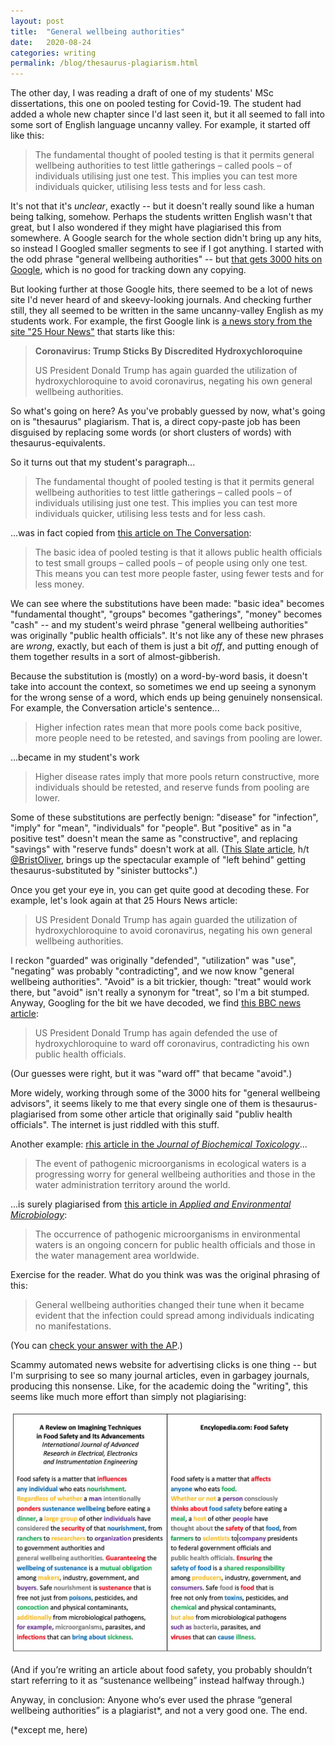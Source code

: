 ```yaml
---
layout: post
title:  "General wellbeing authorities"
date:   2020-08-24
categories: writing
permalink: /blog/thesaurus-plagiarism.html
---
```


The other day, I was reading a draft of one of my students' MSc dissertations, this one on pooled testing for Covid-19. The student had added a whole new chapter since I'd last seen it, but it all seemed to fall into some sort of English language uncanny valley. For example, it started off like this:

> The fundamental thought of pooled testing is that it permits general wellbeing authorities to test little gatherings – called pools – of individuals utilising just one test. This implies you can test more individuals quicker, utilising less tests and for less cash. 

It's not that it's *unclear*, exactly -- but it doesn't really sound like a human being talking, somehow. Perhaps the students written English wasn't that great, but I also wondered if they might have plagiarised this from somewhere. A Google search for the whole section didn't bring up any hits, so instead I Googled smaller segments to see if I got anything. I started with the odd phrase "general wellbeing authorities" -- but [that gets 3000 hits on Google](https://google.com/search?q=%22general+wellbeing+authorities%22), which is no good for tracking down any copying.

But looking further at those Google hits, there seemed to be a lot of news site I'd never heard of and skeevy-looking journals. And checking further still, they all seemed to be written in the same uncanny-valley English as my students work. For example, the first Google link is [a news story from the site "25 Hour News"](https://25hournews.com/news/coronavirus-trump-sticks-by-discredited-hydroxychloroquine-2819) that starts like this:

> **Coronavirus: Trump Sticks By Discredited Hydroxychloroquine**
>
> US President Donald Trump has again guarded the utilization of hydroxychloroquine to avoid coronavirus, negating his own general wellbeing authorities. 

So what's going on here? As you've probably guessed by now, what's going on is "thesaurus" plagiarism. That is, a direct copy-paste job has been disguised by replacing some words (or short clusters of words) with thesaurus-equivalents. 

So it turns out that my student's paragraph...

> The fundamental thought of pooled testing is that it permits general wellbeing authorities to test little gatherings – called pools – of individuals utilising just one test. This implies you can test more individuals quicker, utilising less tests and for less cash.

...was in fact copied from [this article on The Conversation](https://theconversation.com/group-testing-for-coronavirus-called-pooled-testing-could-be-the-fastest-and-cheapest-way-to-increase-screening-nationwide-141579):

> The basic idea of pooled testing is that it allows public health officials to test small groups – called pools – of people using only one test. This means you can test more people faster, using fewer tests and for less money.

We can see where the substitutions have been made: "basic idea" becomes "fundamental thought", "groups" becomes "gatherings", "money" becomes "cash" -- and my student's weird phrase "general wellbeing authorities" was originally "public health officials". It's not like any of these new phrases are *wrong*, exactly, but each of them is just a bit *off*, and putting enough of them together results in a sort of almost-gibberish.

Because the substitution is (mostly) on a word-by-word basis, it doesn't take into account the context, so sometimes we end up seeing a synonym for the wrong sense of a word, which ends up being genuinely nonsensical. For example, the Conversation article's sentence...

> Higher infection rates mean that more pools come back positive, more people need to be retested, and savings from pooling are 
lower. 

...became in my student's work

> Higher disease rates imply that more pools return constructive, more individuals should be retested, and reserve funds from pooling are lower. 

Some of these substitutions are perfectly benign: "disease" for "infection", "imply" for "mean", "individuals" for "people". But "positive" as in "a positive test" doesn't mean the same as "constructive", and replacing "savings" with "reserve funds" doesn't work at all. ([This Slate article](https://slate.com/human-interest/2014/08/writing-clearly-in-student-papers-the-right-click-thesaurus-and-rogeting-are-ruining-writing.html), h/t [@BristOliver](https://twitter.com/BristOliver), brings up the spectacular example of "left behind" getting thesaurus-substituted by "sinister buttocks".)

Once you get your eye in, you can get quite good at decoding these. For example, let's look again at that 25 Hours News article:

> US President Donald Trump has again guarded the utilization of hydroxychloroquine to avoid coronavirus, negating his own general wellbeing authorities. 

I reckon "guarded" was originally "defended", "utilization" was "use", "negating" was probably "contradicting", and we now know "general wellbeing authorities". "Avoid" is a bit trickier, though: "treat" would work there, but "avoid" isn't really a synonym for "treat", so I'm a bit stumped. Anyway, Googling for the bit we have decoded, we find [this BBC news article](https://bbc.co.uk/news/world-us-canada-53575964):

> US President Donald Trump has again defended the use of hydroxychloroquine to ward off coronavirus, contradicting his own public health officials.

(Our guesses were right, but it was "ward off" that became "avoid".)

More widely, working through some of the 3000 hits for "general wellbeing advisors", it seems likely to me that every single one of them is thesaurus-plagiarised from some other article that originally said "publiv health officials". The internet is just riddled with this stuff.

Another example: [rhis article in the *Journal of Biochemical Toxicology*](https://www.researchgate.net/publication/319879278_Prevalence_and_distribution_of_E_coli_and_its_virulence_genes_from_different_water_sources_in_Alborz_province_Iran)...

> The event of pathogenic microorganisms in ecological waters is a progressing worry for general wellbeing authorities and those in the water administration territory around the world.

...is surely plagiarised from [this article in *Applied and Environmental Microbiology*](https://www.ncbi.nlm.nih.gov/pmc/articles/PMC3406122/):

> The occurrence of pathogenic microorganisms in environmental waters is an ongoing concern for public health officials and those in the water management area worldwide.

Exercise for the reader. What do you think was was the original phrasing of this:

> General wellbeing authorities changed their tune when it became evident that the infection could spread among individuals indicating no manifestations.

(You can [check your answer with the AP](https://apnews.com/article/virus-outbreak-ap-top-news-understanding-the-outbreak-health-media-86f61f3ffb6173c29bc7db201c10f141).)

Scammy automated news website for advertising clicks is one thing -- but I'm surprising to see so many journal articles, even in garbagey journals, producing this nonsense. Like, for the academic doing the "writing", this seems like much more effort than simply not plagiarising:

![](../assets/img/plagiarism.jpg)

(And if you’re writing an article about food safety, you probably shouldn’t start referring to it as “sustenance wellbeing” instead halfway through.)

Anyway, in conclusion: Anyone who‘s ever used the phrase “general wellbeing authorities” is a plagiarist*, and not a very good one. The end.

(*except me, here)


